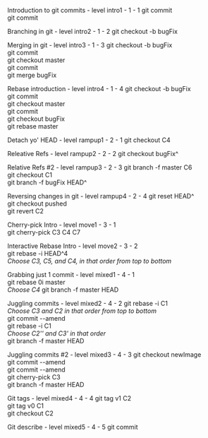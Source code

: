 Introduction to git commits - level intro1 - 1 - 1
    git commit  
    git commit  

Branching in git - level intro2 - 1 - 2
    git checkout -b bugFix  

Merging in git - level intro3 - 1 - 3
    git checkout -b bugFix  
    git commit  
    git checkout master  
    git commit  
    git merge bugFix  

Rebase introduction - level intro4 - 1 - 4
    git checkout -b bugFix  
    git commit  
    git checkout master  
    git commit  
    git checkout bugFix  
    git rebase master  

Detach yo' HEAD - level rampup1 - 2 - 1
    git checkout C4  

Releative Refs - level rampup2 - 2 - 2
    git checkout bugFix^  

Relative Refs #2 - level rampup3 - 2 - 3
    git branch -f master C6  
    git checkout C1  
    git branch -f bugFix HEAD^  

Reversing changes in git - level rampup4 - 2 - 4
    git reset HEAD^  
    git checkout pushed  
    git revert C2  

Cherry-pick Intro - level move1 - 3 - 1  
    git cherry-pick C3 C4 C7  

Interactive Rebase Intro - level move2 - 3 - 2  
    git rebase -i HEAD^4  
_Choose C3, C5, and C4, in that order from top to bottom_  

Grabbing just 1 commit - level mixed1 - 4 - 1  
    git rebase 0i master  
_Choose C4_
    git branch -f master HEAD  

Juggling commits - level mixed2 - 4 - 2
    git rebase -i C1  
_Choose C3 and C2 in that order from top to bottom_  
    git commit --amend  
    git rebase -i C1  
_Choose C2'' and C3' in that order_  
    git branch -f master HEAD  

Juggling commits #2 - level mixed3 - 4 - 3
    git checkout newImage  
    git commit --amend  
    git commit --amend  
    git cherry-pick C3  
    git branch -f master HEAD  

Git tags - level mixed4 - 4 - 4
    git tag v1 C2  
    git tag v0 C1  
    git checkout C2  

Git describe - level mixed5 - 4 - 5
    git commit  